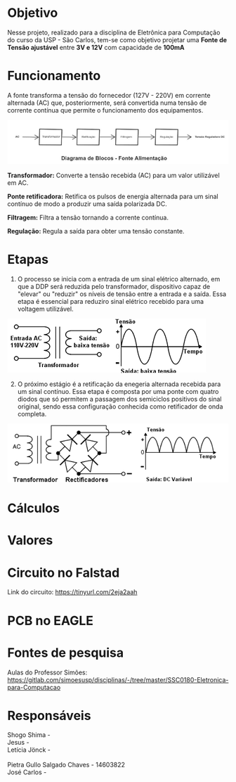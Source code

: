 # Objetivo

Nesse projeto, realizado para a disciplina de Eletrônica para Computação do curso da USP - São Carlos, tem-se como objetivo projetar uma **Fonte de Tensão ajustável** entre **3V e 12V** com capacidade de **100mA** <br> 

# Funcionamento 

A fonte transforma a tensão do fornecedor (127V - 220V) em corrente alternada (AC) que, posteriormente, será convertida numa tensão de corrente contínua que permite o funcionamento dos equipamentos. <bt>
  
![Diagrama](diagrama.jpeg) <br>  

**Transformador:** Converte a tensão recebida (AC) para um valor utilizável em AC.

**Ponte retificadora:** Retifica os pulsos de energia alternada para um sinal contínuo de modo a produzir uma saída polarizada DC.
  
**Filtragem:** Filtra a tensão tornando a corrente contínua.
  
**Regulação:** Regula a saída para obter uma tensão constante.
  
# Etapas 

  1. O processo se inicia com a entrada de um sinal elétrico alternado, em que a DDP será reduzida pelo transformador, dispositivo capaz de "elevar" ou "reduzir" os níveis de tensão entre a entrada e a saída. Essa etapa é essencial para reduziro sinal elétrico recebido para uma voltagem utilizável.<br> 
  
![Transformador](transformador.png) <br> 
  
  2. O próximo estágio é a retificação da enegeria alternada recebida para um sinal contínuo.
  Essa etapa é composta por uma ponte com quatro diodos que só permitem a passagem dos semiciclos positivos do sinal original, sendo essa configuração conhecida como retificador de onda completa. 
  
  ![ponte_de_iodo](pontedeiodo.png) <br>
  
# Cálculos 

# Valores 

# Circuito no Falstad 

Link do circuito: https://tinyurl.com/2eja2aah <br> 

# PCB no EAGLE

# Fontes de pesquisa 

Aulas do Professor Simões: https://gitlab.com/simoesusp/disciplinas/-/tree/master/SSC0180-Eletronica-para-Computacao

# Responsáveis 

Shogo Shima -  <br>
Jesus - <br>
Letícia Jönck - <br>  
Pietra Gullo Salgado Chaves - 14603822 <br>
José Carlos - <br>
